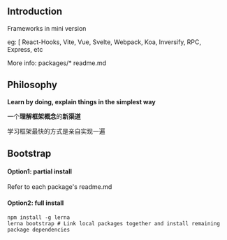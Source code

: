 ## Introduction

Frameworks in mini version

eg: [ React-Hooks, Vite, Vue, Svelte, Webpack,  Koa,  Inversify,  RPC, Express, etc

More info: packages/* readme.md

## Philosophy

**Learn by doing, explain things in the simplest way**

一个**理解框架概念**的**新渠道**

学习框架最快的方式是亲自实现一遍

## Bootstrap
#### Option1: partial install
Refer to each package's readme.md
#### Option2: full install
```
npm install -g lerna
lerna bootstrap # Link local packages together and install remaining package dependencies
```
